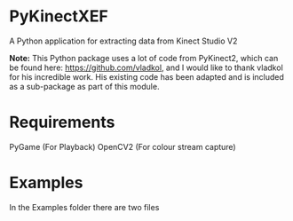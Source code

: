 PyKinectXEF
===========

A Python application for extracting data from Kinect Studio V2

**Note:**
This Python package uses a lot of code from PyKinect2, which can be found here: https://github.com/vladkol, and I would like to thank vladkol for his incredible work. His existing code has been adapted and is included as a sub-package as part of this module.

# Requirements

PyGame (For Playback)
OpenCV2 (For colour stream capture)

# Examples

In the Examples folder there are two files

